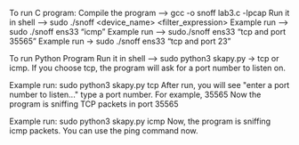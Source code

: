 

To run C program:
Compile the program --> gcc -o snoff lab3.c -lpcap 
Run it in shell --> sudo ./snoff <device_name> <filter_expression> 
Example run --> sudo ./snoff ens33 “icmp”
Example run --> sudo./snoff ens33 “tcp and port 35565”
Example run → sudo ./snoff ens33 “tcp and port 23”

To run Python Program
Run it in shell --> sudo python3 skapy.py <protocol>
<protocol> -> tcp or icmp. If you choose tcp, the program will ask for a port number to listen on.

Example run: sudo python3 skapy.py tcp
After run, you will see "enter a port number to listen..."
type a port number. For example, 35565
Now the program is sniffing TCP packets in port 35565

Example run: sudo python3 skapy.py icmp
Now, the program is sniffing icmp packets. You can use the ping command now.

